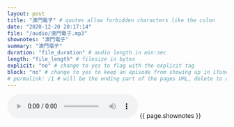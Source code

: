 ```yaml
---
layout: post
title: "澳門電子" # quotes allow forbidden characters like the colon
date: "2020-12-20 20:17:14"
file: "/audio/澳門電子.mp3"
shownotes: "澳門電子"
summary: "澳門電子"
duration: "file_duration" # audio length in min:sec
length: "file_length" # filesize in bytes
explicit: "no" # change to yes to flag with the explicit tag
block: "no" # change to yes to keep an episode from showing up in iTunes
# permalink: /1 # will be the ending part of the pages URL, delete to default to the title
---
```


<audio controls>
<source src="{{site.url}}{{site.baseurl}}{{ page.file }}" type="audio/x-mp3">
Your browser does not support the audio element.
</audio>
{{ page.shownotes }}
